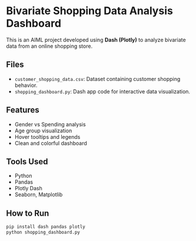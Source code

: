 # Bivariate Shopping Data Analysis Dashboard

This is an AIML project developed using **Dash (Plotly)** to analyze bivariate data from an online shopping store.

##  Files
- `customer_shopping_data.csv`: Dataset containing customer shopping behavior.
- `shopping_dashboard.py`: Dash app code for interactive data visualization.

##  Features
- Gender vs Spending analysis
- Age group visualization
- Hover tooltips and legends
- Clean and colorful dashboard

##  Tools Used
- Python
- Pandas
- Plotly Dash
- Seaborn, Matplotlib

##  How to Run
```bash
pip install dash pandas plotly
python shopping_dashboard.py
